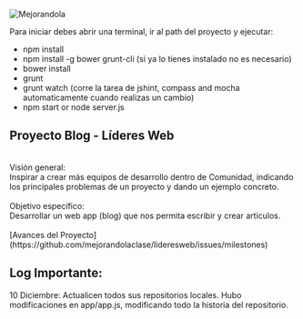 ![Mejorandola](http://miguelnieva.com/img/mejorandola-grande.png)

Para iniciar debes abrir una terminal, ir al path del proyecto y ejecutar:
  
  * npm install
  * npm install -g bower grunt-cli (si ya lo tienes instalado no es necesario)
  * bower install
  * grunt
  * grunt watch (corre la tarea de jshint, compass and mocha automaticamente cuando realizas un cambio)
  * npm start or node server.js

## Proyecto Blog - Líderes Web
<br>
Visión general:
<br>
Inspirar a crear más equipos de desarrollo dentro de Comunidad, indicando los principales problemas de un proyecto y dando un ejemplo concreto.
<br>
<br>
Objetivo específico:
<br>
Desarrollar un web app (blog) que nos permita escribir y crear artículos.
<br>
<br>
[Avances del Proyecto](https://github.com/mejorandolaclase/lideresweb/issues/milestones)

## Log Importante:

10 Diciembre: Actualicen todos sus repositorios locales. Hubo modificaciones en app/app.js, modificando todo la historia del repositorio.